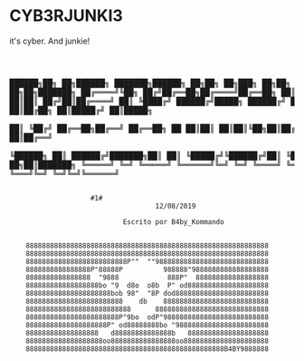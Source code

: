 # CYB3RJUNKI3
it's cyber. And junkie!
	<body>
		<pre>

 ██████╗██╗   ██╗██████╗ ███████╗██████╗          ██╗██╗   ██╗███╗   ██╗██╗  ██╗██╗███████╗
██╔════╝╚██╗ ██╔╝██╔══██╗██╔════╝██╔══██╗         ██║██║   ██║████╗  ██║██║ ██╔╝██║██╔════╝
██║      ╚████╔╝ ██████╔╝█████╗  ██████╔╝         ██║██║   ██║██╔██╗ ██║█████╔╝ ██║█████╗  
██║       ╚██╔╝  ██╔══██╗██╔══╝  ██╔══██╗    ██   ██║██║   ██║██║╚██╗██║██╔═██╗ ██║██╔══╝  
╚██████╗   ██║   ██████╔╝███████╗██║  ██║    ╚█████╔╝╚██████╔╝██║ ╚████║██║  ██╗██║███████╗
 ╚═════╝   ╚═╝   ╚═════╝ ╚══════╝╚═╝  ╚═╝     ╚════╝  ╚═════╝ ╚═╝  ╚═══╝╚═╝  ╚═╝╚═╝╚══════╝
	</pre>
		</body>
					

					    #1#
                                        12/08/2019
                                  
                                Escrito por B4by_Kommando

                                           
		888888888888888888888888888888888888888888888888888888888888
		888888888888888888888888888888888888888888888888888888888888
		8888888888888888888888888P""  ""9888888888888888888888888888
		8888888888888888P"88888P          988888"9888888888888888888
		8888888888888888  "9888            888P"  888888888888888888
		888888888888888888bo "9  d8o  o8b  P" od88888888888888888888
		888888888888888888888bob 98"  "8P dod88888888888888888888888
		888888888888888888888888    db    88888888888888888888888888
		88888888888888888888888888      8888888888888888888888888888
		88888888888888888888888P"9bo  odP"98888888888888888888888888
		88888888888888888888P" od88888888bo "98888888888888888888888
		888888888888888888   d88888888888888b   88888888888888888888
		8888888888888888888oo8888888888888888oo888888888888888888888
		8888888888888888888888888888888888888888888888888B4BY9888888
